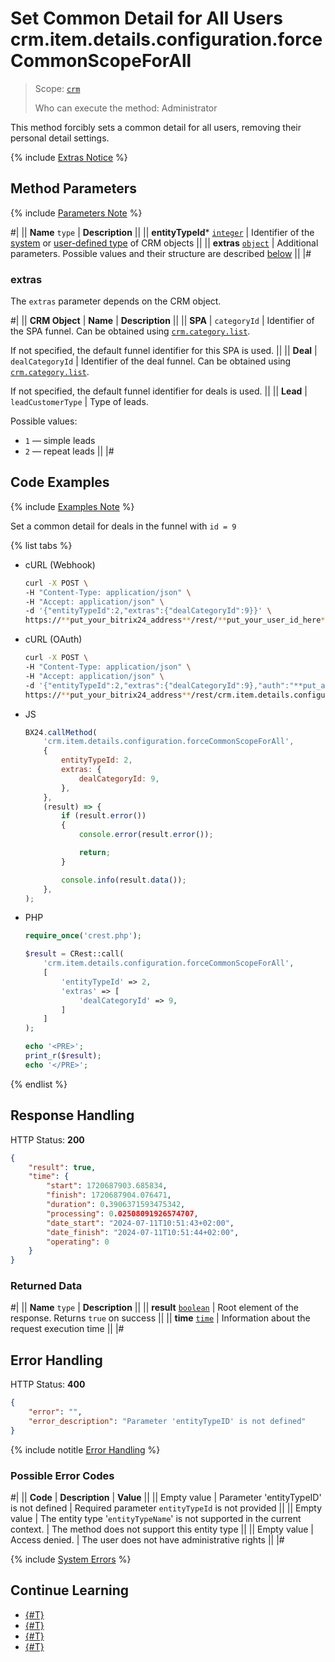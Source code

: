 # Set Common Detail for All Users crm.item.details.configuration.forceCommonScopeForAll

> Scope: [`crm`](../../../scopes/permissions.md)
>
> Who can execute the method: Administrator

This method forcibly sets a common detail for all users, removing their personal detail settings.

{% include [Extras Notice](./_includes/extras_notice.md) %}

## Method Parameters

{% include [Parameters Note](../../../../_includes/required.md) %}

#|
|| **Name**
`type` | **Description** ||
|| **entityTypeId***
[`integer`][1] | Identifier of the [system](./../../index.md) or [user-defined type](./../user-defined-object-types/index.md) of CRM objects ||
|| **extras**
[`object`][1] | Additional parameters. Possible values and their structure are described [below](#extras) ||
|#

### extras

The `extras` parameter depends on the CRM object.

#|
|| **CRM Object** | **Name** | **Description** ||
|| **SPA** | `categoryId` | Identifier of the SPA funnel. Can be obtained using [`crm.category.list`](./../category/crm-category-list.md).

If not specified, the default funnel identifier for this SPA is used. ||
|| **Deal** | `dealCategoryId` | Identifier of the deal funnel. Can be obtained using [`crm.category.list`](./../category/crm-category-list.md).

If not specified, the default funnel identifier for deals is used. ||
|| **Lead** | `leadCustomerType` | Type of leads. 

Possible values:
- `1` — simple leads
- `2` — repeat leads
||
|#

## Code Examples

{% include [Examples Note](../../../../_includes/examples.md) %}

Set a common detail for deals in the funnel with `id = 9`

{% list tabs %}

- cURL (Webhook)

    ```bash
    curl -X POST \
    -H "Content-Type: application/json" \
    -H "Accept: application/json" \
    -d '{"entityTypeId":2,"extras":{"dealCategoryId":9}}' \
    https://**put_your_bitrix24_address**/rest/**put_your_user_id_here**/**put_your_webhook_here**/crm.item.details.configuration.forceCommonScopeForAll
    ```

- cURL (OAuth)

    ```bash
    curl -X POST \
    -H "Content-Type: application/json" \
    -H "Accept: application/json" \
    -d '{"entityTypeId":2,"extras":{"dealCategoryId":9},"auth":"**put_access_token_here**"}' \
    https://**put_your_bitrix24_address**/rest/crm.item.details.configuration.forceCommonScopeForAll
    ```

- JS

    ```js
    BX24.callMethod(
        'crm.item.details.configuration.forceCommonScopeForAll',
        {
            entityTypeId: 2,
            extras: {
                dealCategoryId: 9,
            },
        },
        (result) => {
            if (result.error())
            {
                console.error(result.error());

                return;
            }

            console.info(result.data());
        },
    );
    ```

- PHP

    ```php
    require_once('crest.php');

    $result = CRest::call(
        'crm.item.details.configuration.forceCommonScopeForAll',
        [
            'entityTypeId' => 2,
            'extras' => [
                'dealCategoryId' => 9,
            ]
        ]
    );

    echo '<PRE>';
    print_r($result);
    echo '</PRE>';
    ```

{% endlist %}

## Response Handling

HTTP Status: **200**

```json
{
    "result": true,
    "time": {
        "start": 1720687903.685834,
        "finish": 1720687904.076471,
        "duration": 0.3906371593475342,
        "processing": 0.02508091926574707,
        "date_start": "2024-07-11T10:51:43+02:00",
        "date_finish": "2024-07-11T10:51:44+02:00",
        "operating": 0
    }
}
```

### Returned Data

#|
|| **Name**
`type` | **Description** ||
|| **result**
[`boolean`][1] | Root element of the response. Returns `true` on success ||
|| **time**
[`time`][1] | Information about the request execution time ||
|#

## Error Handling

HTTP Status: **400**

```json
{
    "error": "",
    "error_description": "Parameter 'entityTypeID' is not defined"
}
```

{% include notitle [Error Handling](../../../../_includes/error-info.md) %}

### Possible Error Codes

#|
|| **Code** | **Description** | **Value** ||
|| Empty value | Parameter 'entityTypeID' is not defined | Required parameter `entityTypeId` is not provided ||
|| Empty value | The entity type '`entityTypeName`' is not supported in the current context. | The method does not support this entity type ||
|| Empty value | Access denied. | The user does not have administrative rights ||
|#

{% include [System Errors](../../../../_includes/system-errors.md) %}

## Continue Learning

- [{#T}](./index.md)
- [{#T}](./crm-item-details-configuration-get.md)
- [{#T}](./crm-item-details-configuration-set.md)
- [{#T}](./crm-item-details-configuration-reset.md)

[1]: ../../../data-types.md